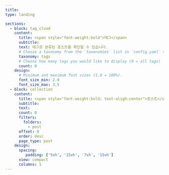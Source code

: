 ```yaml
---
title: 
type: landing

sections:
  - block: tag_cloud
    content:
      title: <span style="font-weight:bold">태그</span>
      subtitle:
      text: 태그로 분류된 포스트를 확인할 수 있습니다.
      # Choose a taxonomy from the `taxonomies` list in `config.yaml` to display (e.g. tags, categories, authors)
      taxonomy: tags
      # Choose how many tags you would like to display (0 = all tags)
      count: 0
    design:
      # Minimum and maximum font sizes (1.0 = 100%).
      font_size_min: 2.0
      font_size_max: 3.5
  - block: collection
    content:
      title: <span style="font-weight:bold; text-aligh:center">포스트</span>
      subtitle: 
      text: 
      count: 0
      filters:
        folders:
          - post
      offset: 0
      order: desc
      page_type: post
    design:
      spacing:
         padding: ['5vh', '15vh', '7vh', '15vh']
      view: compact
      columns: 1
---
```

